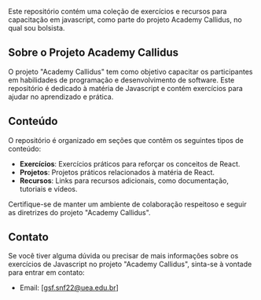 Este repositório contém uma coleção de exercícios e recursos para capacitação em javascript, como parte do projeto Academy Callidus, no qual sou bolsista.

## Sobre o Projeto Academy Callidus

O projeto "Academy Callidus" tem como objetivo capacitar os participantes em habilidades de programação e desenvolvimento de software. Este repositório é dedicado à matéria de Javascript e contém exercícios para ajudar no aprendizado e prática.

## Conteúdo

O repositório é organizado em seções que contêm os seguintes tipos de conteúdo:

- **Exercícios**: Exercícios práticos para reforçar os conceitos de React.
- **Projetos**: Projetos práticos relacionados à matéria de React.
- **Recursos**: Links para recursos adicionais, como documentação, tutoriais e vídeos.

Certifique-se de manter um ambiente de colaboração respeitoso e seguir as diretrizes do projeto "Academy Callidus".

## Contato

Se você tiver alguma dúvida ou precisar de mais informações sobre os exercícios de Javascript no projeto "Academy Callidus", sinta-se à vontade para entrar em contato:

- Email: [gsf.snf22@uea.edu.br]
